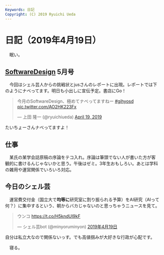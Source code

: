 ```yaml
---
Keywords: 日記
Copyright: (C) 2019 Ryuichi Ueda
---
```


# 日記（2019年4月19日）

　眠い。

## [SoftwareDesign](https://amzn.to/2Pjl2Jp) 5月号

　今回はシェル芸人からの挑戦状とjusさんのレポートに出現。レポートでは下のようにナベってます。明日も小出しに宣伝予定。書店にGo！


<blockquote class="twitter-tweet" data-partner="tweetdeck"><p lang="ja" dir="ltr">今月のSoftwareDesign、極めてナベってますねー <a href="https://twitter.com/hashtag/gihyosd?src=hash&amp;ref_src=twsrc%5Etfw">#gihyosd</a> <a href="https://t.co/AO2HK223Fx">pic.twitter.com/AO2HK223Fx</a></p>&mdash; 上田 隆一 (@ryuichiueda) <a href="https://twitter.com/ryuichiueda/status/1119206483172790272?ref_src=twsrc%5Etfw">April 19, 2019</a></blockquote>
<script async src="https://platform.twitter.com/widgets.js" charset="utf-8"></script>

たいちょーさんナベってますよ！

## 仕事


　某氏の某学会誌原稿の序論をテコ入れ。序論は筆頭でない人が書いた方が客観的に書けるんじゃないかと思う。午後はゼミ。3年生おもしろい。あとは学科の雑用や運営関係でいろいろ対応。

## 今日のシェル芸

　運営費交付金（国立大で**均等に**研究室に割り振られる予算）をAI研究（AIって何？）に集中するという、朝からバカじゃないのと思っちゃうニュースを見て。

<blockquote class="twitter-tweet" data-lang="ja"><p lang="ja" dir="ltr">ウンコ <a href="https://t.co/H5kndUl9kF">https://t.co/H5kndUl9kF</a></p>&mdash; シェル芸bot (@minyoruminyon) <a href="https://twitter.com/minyoruminyon/status/1119029469719568384?ref_src=twsrc%5Etfw">2019年4月19日</a></blockquote>

自分は私立大なので関係ないっす。でも高値掴みが大好きな行政が心配です。


　寝る。
